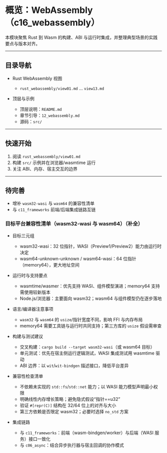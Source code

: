 # 概览：WebAssembly（c16_webassembly）

本模块聚焦 Rust 到 Wasm 的构建、ABI 与运行时集成，并整理典型场景的实践要点与版本对齐。

---

## 目录导航

- Rust WebAssembly 视图
  - `rust_webassembly/view01.md` … `view13.md`

- 顶层与示例
  - 顶层说明：`README.md`
  - 章节引导：`12_webassembly.md`
  - 源码：`src/`

---

## 快速开始

1) 阅读 `rust_webassembly/view01.md`
2) 构建 `src/` 示例并在浏览器/wasmtime 运行
3) 关注 ABI、内存、宿主交互的边界

---

## 待完善

- 增补 `wasm32-wasi` 与 `wasm64` 的兼容性清单
- 与 `c11_frameworks` 前端/后端集成链路互链

### 目标平台兼容性清单（wasm32-wasi 与 wasm64）（补全）

- 目标三元组
  - wasm32-wasi：32 位指针，WASI（Preview1/Preview2）能力由运行时决定
  - wasm64-unknown-unknown / wasm64-wasi：64 位指针（memory64），更大地址空间

- 运行时与支持要点
  - wasmtime/wasmer：优先支持 WASI、组件模型演进；memory64 支持需使用较新版本
  - Node.js/浏览器：主要面向 wasm32；wasm64 与组件模型仍在逐步落地

- 语言/编译器注意事项
  - `wasm32` 与 `wasm64` 的 `usize`/指针宽度不同，影响 FFI 与内存布局
  - memory64 需要工具链与运行时共同支持；第三方库的 `usize` 假设需审查

- 构建与测试建议
  - 交叉构建：`cargo build --target wasm32-wasi`（或 wasm64 目标）
  - 单元测试：优先在宿主侧运行逻辑测试，WASI 集成测试用 wasmtime 驱动
  - ABI 边界：以 `wit`/`wit-bindgen` 描述接口，降低平台差异

- 兼容性检查清单
  - 不依赖未实现的 `std::fs`/`std::net` 能力；以 WASI 能力模型声明最小权限
  - 明确线性内存增长策略；避免隐式假设“指针==u32”
  - 验证 `#[repr(C)]` 结构在 32/64 位上的对齐与大小
  - 第三方依赖是否限定 wasm32；必要时选择 `no_std` 方案

- 集成链路
  - 与 `c11_frameworks`：前端（wasm-bindgen/worker）与后端（WASI 服务）接口一致化
  - 与 `c06_async`：结合异步执行器与宿主回调的协作模式

